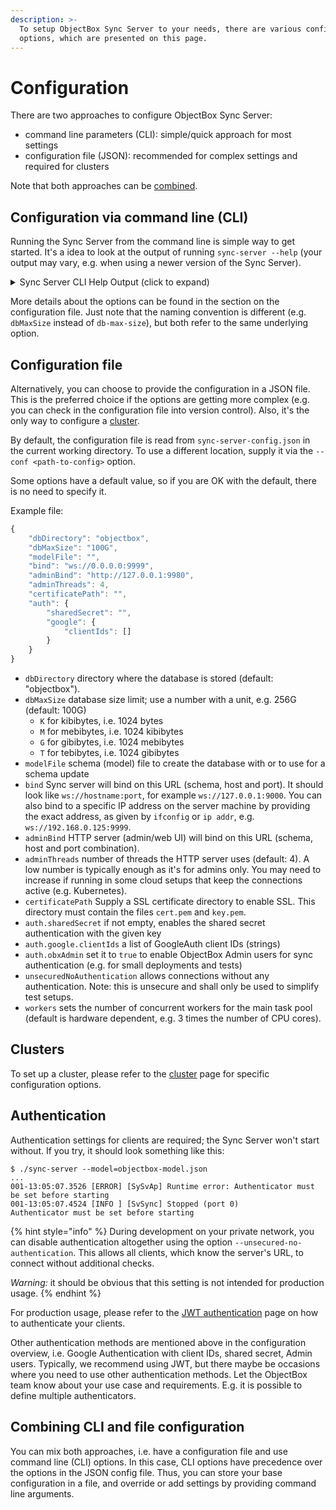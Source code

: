 ```yaml
---
description: >-
  To setup ObjectBox Sync Server to your needs, there are various configuration
  options, which are presented on this page.
---
```


# Configuration

There are two approaches to configure ObjectBox Sync Server:

* command line parameters (CLI): simple/quick approach for most settings
* configuration file (JSON): recommended for complex settings and required for clusters

Note that both approaches can be [combined](configuration.md#combining-cli-and-file-configuration).

## Configuration via command line (CLI)

Running the Sync Server from the command line is simple way to get started. It's a idea to look at the output of running `sync-server --help` (your output may vary, e.g. when using a newer version of the Sync Server).

<details>

<summary>Sync Server CLI Help Output (click to expand)</summary>

```
sync-server --help
001-16:12:08.9830 [INFO ] [SvSyAp] Starting ObjectBox Sync Server version 5 (protocol version: 6, core: 4.0.3-2025-01-24 (SyncServer, http, graphql, admin, tree, dlog, cluster, backup, lmdb, VectorSearch, SyncMongoDb))
ObjectBox Sync Server
Usage:
  sync-server [OPTION...]

      --admin-bind arg          host/IP and port the admin http server 
                                should listen on (default: 
                                http://127.0.0.1:9980)
      --admin-threads arg       number of the worker threads used by admin 
                                http server (default: 4)
      --admin-off               do not start the admin http server
      --async-tx-slot arg       If async DB TXs are "too fast", this adds a 
                                delay to fill up the slot (default: 3000)
      --auth-obx-admin          Enable ObjectBox Admin Users database for 
                                authentication
      --auth-required arg       Comma-separated list of authentication 
                                methods (credential types) required for 
                                clients to connect (default: "")
  -b, --bind arg                host/IP and port the sync server should 
                                listen on (default: "")
  -c, --conf arg                configuration file path (default: 
                                sync-server-config.json)
      --cert arg                certificate file path (default: "")
      --cluster-id arg          cluster ID to enable cluster mode for 
                                servers (default: "")
      --debug                   enable debug logs
      --fixed-follower          the server never becomes the leader of the 
                                cluster
      --fixed-leader            make the server the (only!) leader of the 
                                cluster (danger: read docs carefully!)
  -d, --db-directory arg        directory where the database is stored 
                                (default: objectbox)
      --db-max-size arg         database size limit; use a number with a 
                                unit (K/M/G/T), e.g. 256G (default: 
                                104857600K)
  -h, --help                    show help
      --jwt-public-key-url arg  URL to the public key for JWT token 
                                validation (default: "")
      --jwt-claim-aud arg       Expected audience claim in JWT token 
                                (default: "")
      --jwt-claim-iss arg       Expected issuer claim in JWT token 
                                (default: "")
  -m, --model arg               schema model file to load (JSON) (default: 
                                "")
      --mongo-url arg           MongoDB Sync Connector: URL to the MongoDB 
                                instance (default: "")
      --mongo-db arg            MongoDB Sync Connector: name of the primary 
                                MongoDB database to sync (default: "")
      --no-stacks               disable stack traces when logging errors
      --unsecured-no-authentication
                                [UNSECURE] allow connections without 
                                authentication
      --workers arg             number of workers for the main task pool 
                                (default is hardware dependent, e.g. 3 * 
                                CPU "cores") (default: 0)
      --restore-backup arg      restores the DB to the given backup file 
                                (by default, restoration takes place only 
                                if no DB exist)
      --backup-overwrites-db    forces the restoration of the backup even 
                                if the DB already exists (danger: 
                                overwrites the db permanently!)

```

</details>

More details about the options can be found in the section on the configuration file. Just note that the naming convention is different (e.g. `dbMaxSize` instead of `db-max-size`), but both refer to the same underlying option.

## Configuration file

Alternatively, you can choose to provide the configuration in a JSON file. This is the preferred choice if the options are getting more complex (e.g. you can check in the configuration file into version control). Also, it's the only way to configure a [cluster](sync-cluster.md).

By default, the configuration file is read from `sync-server-config.json` in the current working directory. To use a different location, supply it via the `--conf <path-to-config>` option.

Some options have a default value, so if you are OK with the default, there is no need to specify it.

Example file:

```javascript
{
    "dbDirectory": "objectbox",
    "dbMaxSize": "100G",
    "modelFile": "",
    "bind": "ws://0.0.0.0:9999",
    "adminBind": "http://127.0.0.1:9980",
    "adminThreads": 4,
    "certificatePath": "",
    "auth": {
        "sharedSecret": "",
        "google": {
            "clientIds": []
        }
    }
}
```

* `dbDirectory` directory where the database is stored (default: "objectbox").
* `dbMaxSize` database size limit; use a number with a unit, e.g. 256G (default: 100G)&#x20;
  * `K` for kibibytes, i.e. 1024 bytes
  * `M` for mebibytes, i.e. 1024 kibibytes
  * `G` for gibibytes, i.e. 1024 mebibytes
  * `T` for tebibytes, i.e. 1024 gibibytes
* `modelFile` schema (model) file to create the database with or to use for a schema update
* `bind` Sync server will bind on this URL (schema, host and port). It should look like `ws://hostname:port`, for example `ws://127.0.0.1:9000`. You can also bind to a specific IP address on the server machine by providing the exact address, as given by `ifconfig` or `ip addr`, e.g.  `ws://192.168.0.125:9999`.
* `adminBind` HTTP server (admin/web UI) will bind on this URL (schema, host and port combination).
* `adminThreads` number of threads the HTTP server uses (default: 4). A low number is typically enough as it's for admins only. You may need to increase if running in some cloud setups that keep the connections active (e.g. Kubernetes).
* `certificatePath` Supply a SSL certificate directory to enable SSL. This directory must contain the files `cert.pem` and `key.pem`.
* `auth.sharedSecret` if not empty, enables the shared secret authentication with the given key
* `auth.google.clientIds` a list of GoogleAuth client IDs (strings)
* `auth.obxAdmin` set it to `true` to enable ObjectBox Admin users for sync authentication (e.g. for small deployments and tests)
* `unsecuredNoAuthentication` allows connections without any authentication. Note: this is unsecure and shall only be used to simplify test setups.
* `workers` sets the number of concurrent workers for the main task pool (default is hardware dependent, e.g. 3 times the number of CPU cores).


## Clusters
To set up a cluster, please refer to the [cluster](sync-cluster.md) page for specific configuration options.

## Authentication

Authentication settings for clients are required; the Sync Server won't start without. If you try, it should look something like this:

```
$ ./sync-server --model=objectbox-model.json
...
001-13:05:07.3526 [ERROR] [SySvAp] Runtime error: Authenticator must be set before starting
001-13:05:07.4524 [INFO ] [SvSync] Stopped (port 0)
Authenticator must be set before starting
```

{% hint style="info" %}
During development on your private network, you can disable authentication altogether using the option `--unsecured-no-authentication`. This allows all clients, which know the server's URL, to connect without additional checks.

_Warning:_ it should be obvious that this setting is not intended for production usage.
{% endhint %}

For production usage, please refer to the [JWT authentication](./jwt-authentication.md) page on how to authenticate your clients.

Other authentication methods are mentioned above in the configuration overview, i.e. Google Authentication with client IDs, shared secret, Admin users.
Typically, we recommend using JWT, but there maybe be occasions where you need to use other authentication methods. Let the ObjectBox team know about your use case and requirements. E.g. it is possible to define multiple authenticators.

## Combining CLI and file configuration

You can mix both approaches, i.e. have a configuration file and use command line (CLI) options. In this case, CLI options have precedence over the options in the JSON config file. Thus, you can store your base configuration in a file, and override or add settings by providing command line arguments.
